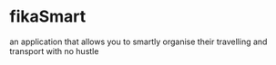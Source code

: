 fikaSmart
=========

an application that allows you to smartly organise their travelling and transport with no hustle
